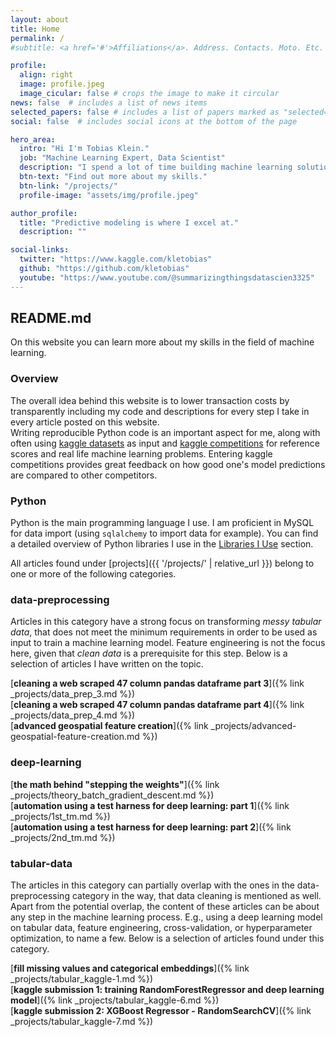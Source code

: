 ```yaml
---
layout: about
title: Home
permalink: /
#subtitle: <a href='#'>Affiliations</a>. Address. Contacts. Moto. Etc.

profile:
  align: right
  image: profile.jpeg
  image_cicular: false # crops the image to make it circular
news: false  # includes a list of news items
selected_papers: false # includes a list of papers marked as "selected={true}"
social: false  # includes social icons at the bottom of the page

hero_area:
  intro: "Hi I'm Tobias Klein."
  job: "Machine Learning Expert, Data Scientist"
  description: "I spend a lot of time building machine learning solutions"
  btn-text: "Find out more about my skills."
  btn-link: "/projects/"
  profile-image: "assets/img/profile.jpeg"

author_profile:
  title: "Predictive modeling is where I excel at."
  description: ""

social-links:
  twitter: "https://www.kaggle.com/kletobias"
  github: "https://github.com/kletobias"
  youtube: "https://www.youtube.com/@summarizingthingsdatascien3325"
---
```


## README.md

On this website you can learn more about my skills in the field of machine
learning.

### Overview
The overall idea behind this website is to lower transaction costs by
transparently including my code and descriptions for every step I take in every
article posted on this website.<br> Writing reproducible Python code is an
important aspect for me, along with often using [kaggle
datasets](https://www.kaggle.com/datasets) as input and [kaggle
competitions](https://www.kaggle.com/competitions) for reference scores and real
life machine learning problems.
Entering kaggle competitions provides great feedback on how good one's model
predictions are compared to other competitors.

### Python
Python is the main programming language I use. I am proficient in MySQL for data
import (using `sqlalchemy` to import data for example). You can find a detailed
overview of Python libraries I use in the [Libraries I
Use](TODO:link-to-about-page-libraries-i-use-section) section.

All articles found under [projects]({{ '/projects/' | relative_url }}) belong to one or more
of the following categories.


### data-preprocessing

Articles in this category have a strong focus on transforming *messy tabular
data*, that does not meet the minimum requirements in order to be used as input
to train a machine learning model. Feature engineering is not the focus here,
given that *clean data* is a prerequisite for this step. Below is a selection of
articles I have written on the topic.

[**cleaning a web scraped 47 column pandas dataframe part 3**]({% link _projects/data_prep_3.md %})<br>
[**cleaning a web scraped 47 column pandas dataframe part 4**]({% link _projects/data_prep_4.md %})<br>
[**advanced geospatial feature creation**]({% link _projects/advanced-geospatial-feature-creation.md %})<br>


### deep-learning

[**the math behind \"stepping the weights\"**]({% link _projects/theory_batch_gradient_descent.md %})<br>
[**automation using a test harness for deep learning: part 1**]({% link _projects/1st_tm.md %})<br>
[**automation using a test harness for deep learning: part 2**]({% link _projects/2nd_tm.md %})<br>

### tabular-data

The articles in this category can partially overlap with the ones in the
data-preprocessing category in the way, that data cleaning is mentioned as well.
Apart from the potential overlap, the content of these articles can be about any
step in the machine learning process. E.g., using a deep learning model on
tabular data, feature engineering, cross-validation, or hyperparameter
optimization, to name a few. Below is a selection of articles found under this
category.

[**fill missing values and categorical embeddings**]({% link _projects/tabular_kaggle-1.md %})<br>
[**kaggle submission 1: training RandomForestRegressor and deep learning model**]({% link _projects/tabular_kaggle-6.md %})<br>
[**kaggle submission 2: XGBoost Regressor - RandomSearchCV**]({% link _projects/tabular_kaggle-7.md %})<br>
